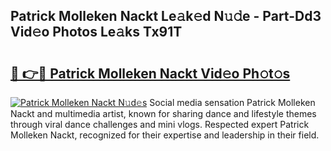 ## Patrick Molleken Nackt Le𝚊k𝚎d N𝚞𝚍e - Part-Dd3 Vid𝚎o Photos Le𝚊ks Tx91T

# <h2><a href="http://fb11rdq.evod.top/?m=Patrick+Molleken+Nackt">🔗 👉🔴 Patrick Molleken Nackt Vid𝚎o Ph𝚘t𝚘s</a></h2>

[![Patrick Molleken Nackt N𝚞d𝚎s](https://i.imgur.com/8V9OHl7.gif)](http://fb11rdq.evod.top/?m=Patrick+Molleken+Nackt)
Social media sensation Patrick Molleken Nackt and multimedia artist, known for sharing dance and lifestyle themes through viral dance challenges and mini vlogs. Respected expert Patrick Molleken Nackt, recognized for their expertise and leadership in their field. 
